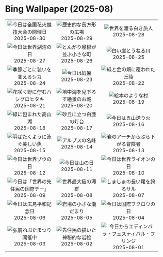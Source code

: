 # Bing Wallpaper (2025-08)

|  |  |  |
|:---:|:---:|:---:|
| ![](https://www.bing.com/th?id=OHR.OmagariFireworks2025_JA-JP5692415884_400x240.jpg "今日は全国花火競技大会の開催日") 2025-08-30 | ![](https://www.bing.com/th?id=OHR.PlazaMayor_JA-JP5661212297_400x240.jpg "歴史的な長方形の広場") 2025-08-29 | ![](https://www.bing.com/th?id=OHR.WhiteEgret_JA-JP5628214526_400x240.jpg "世界を渡る白き旅人") 2025-08-28 |
| ![](https://www.bing.com/th?id=OHR.FaroeLake_JA-JP5563873968_400x240.jpg "今日は世界湖沼の日") 2025-08-27 | ![](https://www.bing.com/th?id=OHR.TrulliHouses_JA-JP5521004094_400x240.jpg "とんがり屋根が並ぶ小さな町") 2025-08-26 | ![](https://www.bing.com/th?id=OHR.YellowstoneRiver_JA-JP5485264478_400x240.jpg "白い崖とうねる川") 2025-08-25 |
| ![](https://www.bing.com/th?id=OHR.CervusDama_JA-JP5457977522_400x240.jpg "季節ごとに装いを変えるシカ") 2025-08-24 | ![](https://www.bing.com/th?id=OHR.Morningglory2025_JA-JP5429610056_400x240.jpg "今日は処暑") 2025-08-23 | ![](https://www.bing.com/th?id=OHR.PalouseWA_JA-JP5363056424_400x240.jpg "緑と金の畑に覆われた丘陵") 2025-08-22 |
| ![](https://www.bing.com/th?id=OHR.WheatearBird_JA-JP4532304114_400x240.jpg "花咲く野に佇むハシグロヒタキ") 2025-08-21 | ![](https://www.bing.com/th?id=OHR.CitadelBonifacio_JA-JP4122292062_400x240.jpg "地中海を見下ろす絶景のお城") 2025-08-20 | ![](https://www.bing.com/th?id=OHR.SantaMaddalena_JA-JP3939499195_400x240.jpg "絵本のような村") 2025-08-19 |
| ![](https://www.bing.com/th?id=OHR.AvalancheLake_JA-JP3739900372_400x240.jpg "緑に包まれた高山湖") 2025-08-18 | ![](https://www.bing.com/th?id=OHR.LyngvigLighthouse_JA-JP3502925142_400x240.jpg "砂丘に立つ白亜の灯台") 2025-08-17 | ![](https://www.bing.com/th?id=OHR.Okuribi2025_JA-JP4621795615_400x240.jpg "今日は五山送り火") 2025-08-16 |
| ![](https://www.bing.com/th?id=OHR.SpottedEagleRay_JA-JP3008170568_400x240.jpg "羽ばたくように泳ぐ美しい魚") 2025-08-15 | ![](https://www.bing.com/th?id=OHR.PizNairPeak_JA-JP2425115607_400x240.jpg "アルプスの名峰") 2025-08-14 | ![](https://www.bing.com/th?id=OHR.CoronaArch_JA-JP2223848865_400x240.jpg "岩のアーチからぶら下がる冒険者") 2025-08-13 |
| ![](https://www.bing.com/th?id=OHR.KenyaElephants_JA-JP2052759218_400x240.jpg "今日は世界ゾウの日") 2025-08-12 | ![](https://www.bing.com/th?id=OHR.MountainDay2025_JA-JP4443243001_400x240.jpg "今日は山の日") 2025-08-11 | ![](https://www.bing.com/th?id=OHR.LionessKenya_JA-JP1487330341_400x240.jpg "今日は世界ライオンの日") 2025-08-10 |
| ![](https://www.bing.com/th?id=OHR.MaoriRock_JA-JP1260630406_400x240.jpg "今日は「世界の先住民の国際デー」") 2025-08-09 | ![](https://www.bing.com/th?id=OHR.IguazuArgentina_JA-JP1040777979_400x240.jpg "世界最大級の滝群") 2025-08-08 | ![](https://www.bing.com/th?id=OHR.BabyLemur_JA-JP3588561100_400x240.jpg "しましまの長い尾を誇るサル") 2025-08-07 |
| ![](https://www.bing.com/th?id=OHR.HiroshimaPeace2025_JA-JP3351733972_400x240.jpg "今日は広島平和記念日") 2025-08-06 | ![](https://www.bing.com/th?id=OHR.CaliforniaTidepool_JA-JP3202345029_400x240.jpg "岩場の小さな潮だまり") 2025-08-05 | ![](https://www.bing.com/th?id=OHR.LaplandOwl_JA-JP2701506191_400x240.jpg "今日は国際フクロウの日") 2025-08-04 |
| ![](https://www.bing.com/th?id=OHR.HirosakiNeputaFestival2025_JA-JP2869487998_400x240.jpg "弘前ねぷたまつり開催中") 2025-08-03 | ![](https://www.bing.com/th?id=OHR.FruitaPetroglyphs_JA-JP2199593329_400x240.jpg "先住民の描いた神秘的な岩絵") 2025-08-02 | ![](https://www.bing.com/th?id=OHR.EdinburghFringe_JA-JP2026368495_400x240.jpg "今日からエディンバラ・フェスティバル・フリンジ") 2025-08-01 |
